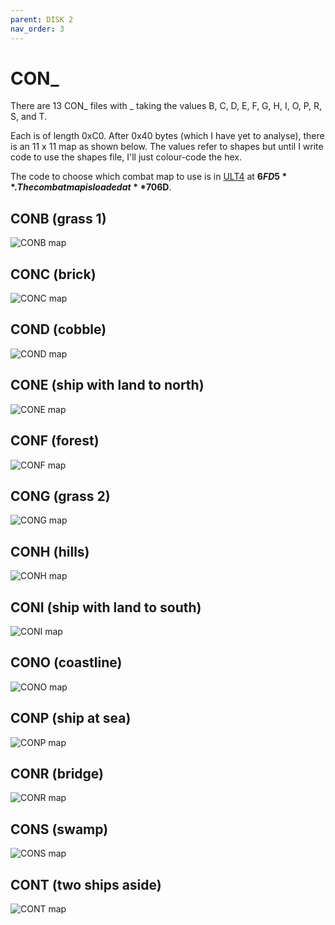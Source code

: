 ```yaml
---
parent: DISK 2
nav_order: 3
---
```


# CON_

There are 13 CON_ files with _ taking the values B, C, D, E, F, G, H, I, O, P, R, S, and T.

Each is of length 0xC0. After 0x40 bytes (which I have yet to analyse), there is an 11 x 11 map as shown below. The values refer to shapes but until I write code to use the shapes file, I'll just colour-code the hex.

The code to choose which combat map to use is in [ULT4](/DISK_01/ULT4) at **$6FD5**. The combat map is loaded at **$706D**.

<style>div > span {font-family: monospace; }</style>

## CONB (grass 1)

![CONB map](/assets/game/02_CONB.png)

## CONC (brick)

![CONC map](/assets/game/02_CONC.png)

## COND (cobble)

![COND map](/assets/game/02_COND.png)

## CONE (ship with land to north)

![CONE map](/assets/game/02_CONE.png)

## CONF (forest)

![CONF map](/assets/game/02_CONF.png)

## CONG (grass 2)

![CONG map](/assets/game/02_CONG.png)

## CONH (hills)

![CONH map](/assets/game/02_CONH.png)

## CONI (ship with land to south)

![CONI map](/assets/game/02_CONI.png)

## CONO (coastline)

![CONO map](/assets/game/02_CONO.png)

## CONP (ship at sea)

![CONP map](/assets/game/02_CONP.png)

## CONR (bridge)

![CONR map](/assets/game/02_CONR.png)

## CONS (swamp)

![CONS map](/assets/game/02_CONS.png)

## CONT (two ships aside)

![CONT map](/assets/game/02_CONT.png)

